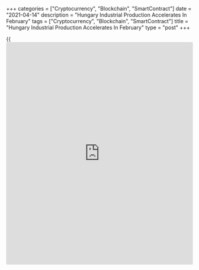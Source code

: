 +++
categories = ["Cryptocurrency", "Blockchain", "SmartContract"]
date = "2021-04-14"
description = "Hungary Industrial Production Accelerates In February"
tags = ["Cryptocurrency", "Blockchain", "SmartContract"]
title = "Hungary Industrial Production Accelerates In February"
type = "post"
+++

{{<iframe id="large-banner" src="https://www.bounty.group/#slide=11.0" width="100%" height="600" scrolling="no" style="border: 0px solid rgb(216, 221, 230); border-radius: 3px;">}}

Hungary's industrial production accelerated in February, as initially
estimated, final data from the Hungarian Central Statistical Office
showed on Wednesday.

Industrial production rose a working-day adjusted 3.9 percent annually
in February, after a 2.8 percent decline in January, as estimated.

On a monthly basis, industrial production rose a seasonally adjusted
grew 4.8 percent in February, following a 0.3 percent rise in the prior
month, as initially estimated.

On an unadjusted basis, industrial production rose 1.9 percent yearly in
February. This was in line with initial estimate.

For comments and feedback [contact](https://www.playgroundfx.com/contact/): editorial@rtt[news](https://www.letsplayfx.com/blog/forex-news-website/).com

[Economic News][1]

 **What parts of the world are seeing the best (and worst) economic
performances lately? Click[here][2] to check out our [Econ Scorecard][2]
and find out! See up-to-the-moment [ranking](https://www.playgroundfx.com/blog/crypto-exchange-ranking/)s for the best and worst
performers in [GDP][2], [unemployment rate][3], [inflation][4] and much
more.**

   1. www.rtt[news](https://www.letsplayfx.com/blog/forex-news-website/).com/Content/EconomicNews.aspx
   2. www.rtt[news](https://www.letsplayfx.com/blog/forex-news-website/).com/economic-scorecard/world-rank/GDP/highest-performance.aspx
   3. www.rtt[news](https://www.letsplayfx.com/blog/forex-news-website/).com/economic-scorecard/world-rank/unemployment-rate/lowest-performance.aspx
   4. www.rtt[news](https://www.letsplayfx.com/blog/forex-news-website/).com/economic-scorecard/world-rank/CPI/highest-performance.aspx